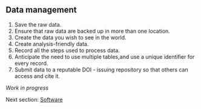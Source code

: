 ## Data management

 1. Save the raw data.
 2. Ensure that raw data are backed up in more than one location.
 3. Create the data you wish to see in the world.
 4. Create analysis-friendly data.
 5. Record all the steps used to process data.
 6. Anticipate the need to use multiple tables,and use a unique identifier for every record.
 7. Submit data to a reputable DOI - issuing repository so that others can access and cite it.

*Work in progress*

Next section: [Software](https://github.com/mikblack/ga-good-practice/tree/main/2.Software)